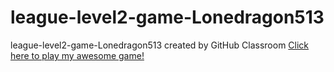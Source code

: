 # league-level2-game-Lonedragon513
league-level2-game-Lonedragon513 created by GitHub Classroom
<a href="https://github.com/League-level2-student/league-level2-game-Lonedragon513/blob/master/NOTpacman.jar?raw=true">Click here to play my awesome game!</a>
